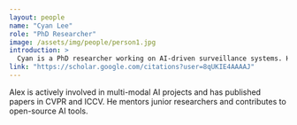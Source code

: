 ```yaml
---
layout: people
name: "Cyan Lee"
role: "PhD Researcher"
image: /assets/img/people/person1.jpg
introduction: >
  Cyan is a PhD researcher working on AI-driven surveillance systems. He specializes in real-time object detection and deep learning-based anomaly detection.
link: "https://scholar.google.com/citations?user=8qUKIE4AAAAJ"
---
```


Alex is actively involved in multi-modal AI projects and has published papers in CVPR and ICCV. He mentors junior researchers and contributes to open-source AI tools.